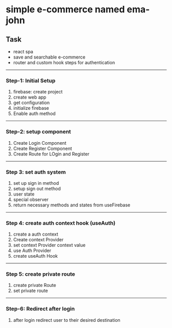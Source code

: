 # simple e-commerce named ema-john
## Task
- react spa
- save and searchable e-commerce
- router and custom hook
steps for authentication
----------------
### Step-1: Initial Setup
1. firebase: create project
2. create web app
3. get configuration
4. initialize firebase
5. Enable auth method
------------------
### Step-2: setup component
1. Create Login Component
2. Create Register Component
3. Create Route for LOgin and Register
------------------------
### Step 3: set auth system
1. set up sign in method
2. setup sign out method
3. user state
4. special observer
5. return necessary methods and states from useFirebase
---------------------
### Step 4: create auth context hook (useAuth)
1. create a auth context
2. Create context Provider
3. set context Provider context value
4. use Auth Provider
5. create useAuth Hook
---------------------
### Step 5: create private route
1. create private Route
2. set private route
------------------
### Step-6: Redirect after login
1. after login redirect user to their desired destination
